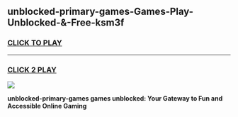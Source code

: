 
## unblocked-primary-games-Games-Play-Unblocked-&-Free-ksm3f
<h3>
<a href="https://premium76.site?title=unblocked-primary-games&ref=24A">CLICK TO PLAY</a></h3>
<hr>

<h3>
<a href="https://premium76.site?title=unblocked-primary-games&ref=24A">CLICK 2 PLAY</a>
  
</h3>

<a href="https://premium76.site?title=unblocked-primary-games&ref=24A"><img src="https://clearcache.store/games.png"></a>


**unblocked-primary-games games unblocked: Your Gateway to Fun and Accessible Online Gaming**
